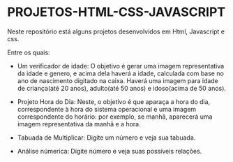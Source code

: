 # PROJETOS-HTML-CSS-JAVASCRIPT
Neste repositório está alguns projetos desenvolvidos em Html, Javascript e css.

Entre os quais:

- Um verificador de idade:
O objetivo é gerar uma imagem representativa da idade e genero, e acima dela haverá a idade, calculada com base no ano de nascimento digitado na caixa.
Haverá uma imagem para idade de criança(até 20 anos), adulto(até 50 anos) e idoso(acima de 50 anos).

- Projeto Hora do Dia:
Neste, o objetivo é que aparaça a hora do dia, correspondente à hora do sistema operacional e uma imagem correspondente do horário:
por exemplo, se manhã, aparecerá uma imagem representativa da manhã e a hora.

- Tabuada de Multiplicar:
Digite um número e veja sua tabuada.

- Análise númerica:
Digite número e veja suas possíveis relações.

